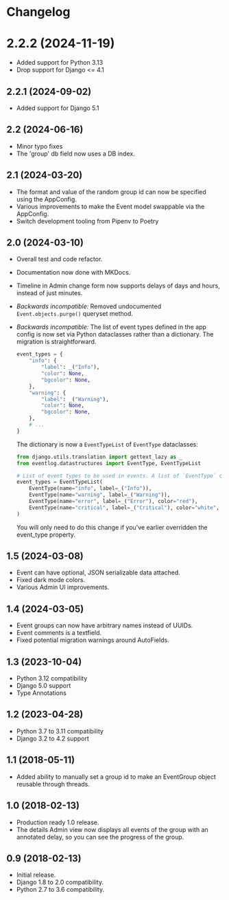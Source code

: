 # Changelog

# 2.2.2 (2024-11-19)

- Added support for Python 3.13 
- Drop support for Django <= 4.1

## 2.2.1 (2024-09-02)

- Added support for Django 5.1

## 2.2 (2024-06-16)

- Minor typo fixes
- The 'group' db field now uses a DB index.

## 2.1 (2024-03-20)

- The format and value of the random group id can now be specified using the AppConfig.
- Various improvements to make the Event model swappable via the AppConfig.
- Switch development tooling from Pipenv to Poetry

## 2.0 (2024-03-10)

- Overall test and code refactor.
- Documentation now done with MKDocs.
- Timeline in Admin change form now supports delays of days and hours, instead of just minutes.
- _Backwards incompatible:_ Removed undocumented `Event.objects.purge()` queryset method.
- _Backwards incompatible:_ The list of event types defined in the app config is now
  set via Python dataclasses rather than a dictionary. The migration is straightforward.

  ```python
  event_types = {
      "info": {
          "label": _("Info"),
          "color": None,
          "bgcolor": None,
      },
      "warning": {
          "label": _("Warning"),
          "color": None,
          "bgcolor": None,
      },
      # ...
  }
  ```

  The dictionary is now a `EventTypeList` of `EventType` dataclasses:

  ```python
  from django.utils.translation import gettext_lazy as _
  from eventlog.datastructures import EventType, EventTypeList

  # List of event types to be used in events. A list of `EventType` classes
  event_types = EventTypeList(
      EventType(name="info", label=_("Info")),
      EventType(name="warning", label=_("Warning")),
      EventType(name="error", label=_("Error"), color="red"),
      EventType(name="critical", label=_("Critical"), color="white", bgcolor="red"),
  )
  ```

  You will only need to do this change if you've earlier overridden the event_type property.

## 1.5 (2024-03-08)

- Event can have optional, JSON serializable data attached.
- Fixed dark mode colors.
- Various Admin UI improvements.

## 1.4 (2024-03-05)

- Event groups can now have arbitrary names instead of UUIDs.
- Event comments is a textfield.
- Fixed potential migration warnings around AutoFields.

## 1.3 (2023-10-04)

- Python 3.12 compatibility
- Django 5.0 support
- Type Annotations

## 1.2 (2023-04-28)

- Python 3.7 to 3.11 compatibility
- Django 3.2 to 4.2 support

## 1.1 (2018-05-11)

- Added ability to manually set a group id to make an EventGroup object
  reusable through threads.

## 1.0 (2018-02-13)

- Production ready 1.0 release.
- The details Admin view now displays all events of the group with an
  annotated delay, so you can see the progress of the group.

## 0.9 (2018-02-13)

- Initial release.
- Django 1.8 to 2.0 compatibility.
- Python 2.7 to 3.6 compatibility.
